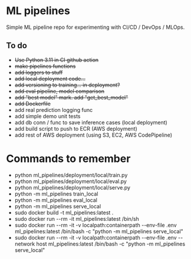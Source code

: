 # ML pipelines

Simple ML pipeline repo for experimenting with CI/CD / DevOps / MLOps.

## To do

- ~~Use Python 3.11 in CI github action~~
- ~~make pipelines functions~~
- ~~add loggers to stuff~~
- ~~add local deployment code...~~
- ~~add versioning to training... in deployment?~~
- ~~add eval pipeline, model comparison~~
- ~~add "best model" mark. add "get_best_model"~~
- ~~add Dockerfile~~
- add real prediction logging func
- add simple demo unit tests
- add db conn / func to save inference cases (local deployment)
- add build script to push to ECR (AWS deployment)
- add rest of AWS deployment (using S3, EC2, AWS CodePipeline)

# Commands to remember
- python ml_pipelines/deployment/local/train.py
- python ml_pipelines/deployment/local/eval.py
- python ml_pipelines/deployment/local/serve.py
- python -m ml_pipelines train_local
- python -m ml_pipelines eval_local
- python -m ml_pipelines serve_local
- sudo docker build -t ml_pipelines:latest .
- sudo docker run --rm -it ml_pipelines:latest /bin/sh
- sudo docker run --rm -it -v localpath:containerpath --env-file .env ml_pipelines:latest /bin/bash -c "python -m ml_pipelines serve_local"
- sudo docker run --rm -it -v localpath:containerpath --env-file .env --network host ml_pipelines:latest /bin/bash -c "python -m ml_pipelines serve_local"
